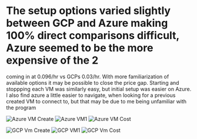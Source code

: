 #  The setup options varied slightly between GCP and Azure making 100% direct comparisons difficult, Azure seemed to be the more expensive of the 2
coming in at 0.096/hr vs GCPs 0.03/hr.  With more familiarization of available options it may be possible to close the price gap.
Starting and stoppping each VM was similarly easy, but initial setup was easier on Azure.  I also find azure a little easier to navigate, 
when looking for a previous created VM to connect to, but that may be due to me being unfamiliar with the program
 

![Azure VM Create](https://github.com/user-attachments/assets/207187d4-1d62-4fa8-8d15-aab111d27e8c)
![Azure VM1](https://github.com/user-attachments/assets/ee1c21ba-f2eb-4700-988c-bc5579cb03ba)
![Azure VM Cost](https://github.com/user-attachments/assets/95a3bdfa-6dc4-4155-9bab-6bd08c7f0674)


![GCP Vm Create](https://github.com/user-attachments/assets/9c2f749a-e807-4c77-9113-8bb51b5e36d1)
![GCP VM1](https://github.com/user-attachments/assets/0e432638-9c11-4918-95a2-a94cc10e2b13)
![GCP Vm Cost](https://github.com/user-attachments/assets/299969b2-1205-419d-8b39-27723fce93e9)
